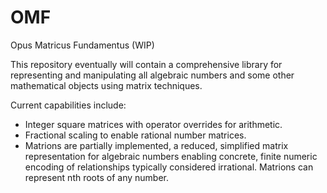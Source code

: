 # OMF
Opus Matricus Fundamentus (WIP)

This repository eventually will contain a comprehensive library for representing and manipulating all algebraic numbers and some other mathematical objects using matrix techniques.

Current capabilities include:

* Integer square matrices with operator overrides for arithmetic.
* Fractional scaling to enable rational number matrices.
* Matrions are partially implemented, a reduced, simplified matrix representation
  for algebraic numbers enabling concrete, finite numeric encoding of relationships
  typically considered irrational. Matrions can represent nth roots of any number.
  